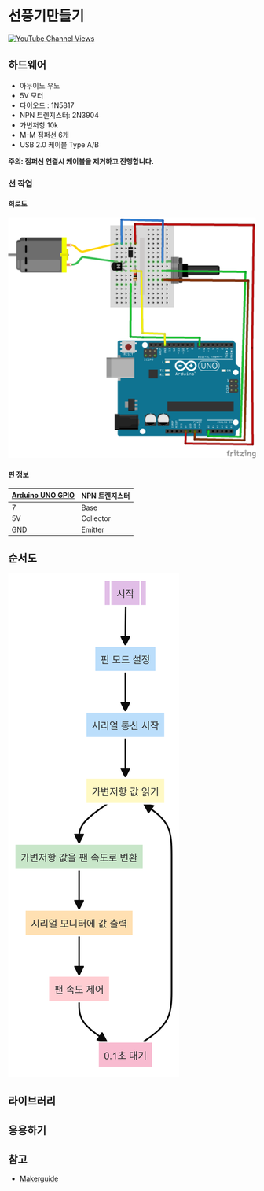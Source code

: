 # 선풍기만들기 



[![YouTube Channel Views](https://img.shields.io/youtube/channel/views/UCz5BOU9J9pB_O0B8-rDjCWQ?label=YouTube&style=social)](https://youtu.be/E6wkvTG2Ofs?si=k_IFc8MM8aGpZE7J)

## 하드웨어 

- 아두이노 우노  
- 5V 모터 
- 다이오드 : 1N5817
- NPN 트렌지스터: 2N3904
- 가변저항 10k
- M-M 점퍼선 6개 
- USB 2.0 케이블 Type A/B


**주의: 점퍼선 연결시 케이블을 제거하고 진행합니다.**

### 선 작업 
#### 회로도
![img](/img/schematic_fritzing.png)
#### 핀 정보
| [Arduino UNO GPIO](https://docs.arduino.cc/resources/pinouts/A000066-full-pinout.pdf) | NPN 트렌지스터 |
|-----------|------|
|   7     | Base  |
|   5V      | Collector  |
|   GND     | Emitter  |

## 순서도
![flowchart](/img/Fan-2024-07-09-063658.png)

## 라이브러리  
## 응용하기  


## 참고
- [Makerguide](https://www.makerguides.com/how-to-control-fan-using-arduino-uno/)


